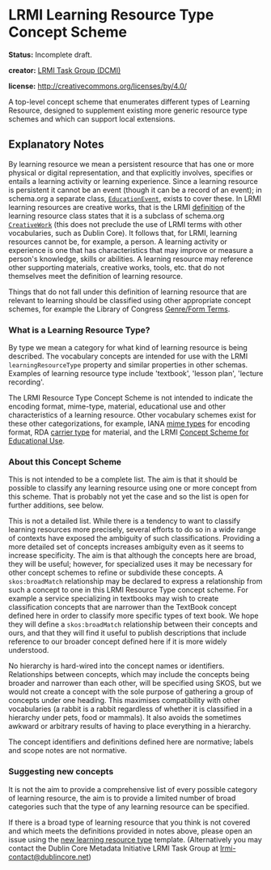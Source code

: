 # LRMI Learning Resource Type Concept Scheme
**Status:** Incomplete draft.

**creator:** [LRMI Task Group (DCMI)](https://www.dublincore.org/groups/lrmi-task-group/)

**license:** http://creativecommons.org/licenses/by/4.0/

A top-level concept scheme that enumerates different types of Learning Resource, designed to supplement existing more generic resource type schemes and which can support local extensions.

## Explanatory Notes

By  learning resource we mean a persistent resource that has one or more physical or digital representation, and that explicitly involves, specifies or entails a learning activity or learning experience.  Since a learning resource is persistent it cannot be an event (though it can be a record of an event); in schema.org a separate class, [`EducationEvent`](https://schema.org/EducationEvent), exists to cover these. In LRMI learning resources are creative works, that is the LRMI [definition](https://www.dublincore.org/specifications/lrmi/lrmi_terms/2020-11-12/#LearningResource) of the learning resource class states that it is a subclass of schema.org [`CreativeWork`](https://schema.org/CreativeWork) (this does not preclude the use of LRMI terms with other vocabularies, such as Dublin Core). It follows that, for LRMI, learning resources cannot be, for example, a person. A learning activity or experience is one that has characteristics that may improve or measure a person's knowledge, skills or abilities. A learning resource may reference other supporting materials, creative works, tools, etc. that do not themselves meet the definition of learning resource.

Things that do not fall under this definition of learning resource that are relevant to learning should be classified using other appropriate concept schemes, for example the Library of Congress [Genre/Form Terms](https://id.loc.gov/authorities/genreForms.html).

### What is a Learning Resource Type?

By type we mean a category for what kind of learning resource is being described. The vocabulary concepts are intended for use with the LRMI `learningResourceType` property and similar properties in other schemas. Examples of learning resource type include 'textbook', 'lesson plan', 'lecture recording'.

The LRMI Resource Type Concept Scheme is not intended to indicate the encoding format, mime-type, material, educational use and other characteristics of a learning resource.  Other vocabulary schemes exist for these other categorizations, for example, IANA [mime types](http://www.iana.org/assignments/media-types/media-types.xhtml) for encoding format, RDA [carrier type](http://www.loc.gov/standards/valuelist/rdacarrier.html) for material, and the LRMI [Concept Scheme for Educational Use](https://www.dublincore.org/specifications/lrmi/concept_schemes/#educational-use).

### About this Concept Scheme
This is not intended to be a complete list. The aim is that it should be possible to classify any learning resource using one or more concept from this scheme. That is probably not yet the case and so the list is open for further additions, see below.

This is not a detailed list. While there is a tendency to want to classify learning resources more precisely, several efforts to do so in a wide range of contexts have exposed the ambiguity of such classifications. Providing a more detailed set of concepts increases ambiguity even as it seems to increase specificity. The aim is that although the concepts here are broad, they will be useful; however, for specialized uses it may be necessary for other concept schemes to refine or subdivide these concepts. A `skos:broadMatch` relationship may be declared to express a relationship from such a concept to one in this LRMI Resource Type concept scheme. For example a service specializing in textbooks may wish to create classification concepts that are narrower than the TextBook concept defined here in order to classify more specific types of text book. We hope they will define a `skos:broadMatch` relationship between their concepts and ours, and that they will find it useful to publish descriptions that include reference to our broader concept defined here if it is more widely understood.

No hierarchy is hard-wired into the concept names or identifiers. Relationships between concepts, which may include the concepts being broader and narrower than each other, will be specified using SKOS, but we would not create a concept with the sole purpose of gathering a group of concepts under one heading. This maximises compatibility with other vocabularies (a rabbit is a rabbit regardless of whether it is classified in a hierarchy under pets, food or mammals). It also avoids the sometimes awkward or arbitrary results of having to place everything in a hierarchy.

The concept identifiers and definitions defined here are normative; labels and scope notes are not normative.

### Suggesting new concepts
It is not the aim to provide a comprehensive list of every possible category of learning resource, the aim is to provide a limited number of broad categories such that the type of any learning resource can be specified.

If there is a broad type of learning resource that you think is not covered and which meets the definitions provided in notes above, please open an issue using the [new learning resource type](https://github.com/dcmi/lrmi/issues/new?assignees=philbarker&labels=enhancement%2C+LearningResourceTypes&template=new-learning-resource-type.md&title=%5BNew+learning+resource+type%5D) template.
(Alternatively you may contact the Dublin Core Metadata Initiative LRMI Task Group at lrmi-contact@dublincore.net)
